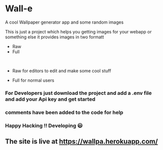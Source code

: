 # Wall-e
A cool Wallpaper generator app and some random images

This is just a project which helps you getting images for your webapp or something else it provides images in two formatt<br>
- Raw
- Full


<br>

- Raw for editors to edit and make some cool stuff

- Full for normal users


### For Developers just download the project and add a .env file and add your Api key and get started

### comments have been added to the code for help

### Happy Hacking !! Developing :smiley:

## The site is live at <a href="https://wallpa.herokuapp.com/">https://wallpa.herokuapp.com/</a>

